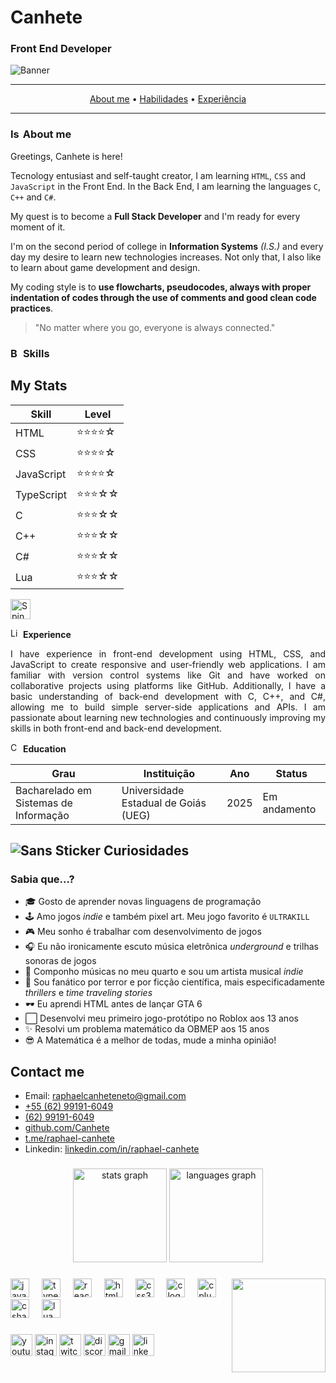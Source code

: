# Canhete
### Front End Developer

![Banner](https://tenor.com/pt-BR/view/fenderbender-tag-gif-27456199)

- - -

<p align="center">
  <a href="#about-me">About me</a> •
  <a href="#habilidades">Habilidades</a> •
  <a href="#experiencia">Experiência</a>
</p>

- - -

<h3 align="left">
  <img src="https://media.tenor.com/6X1qoDkMZGMAAAAi/the-binding-of-isaac-tboi.gif" alt="Isaac Sticker" width="16" title="This looks interesting!">
  About me
</h3>

Greetings, Canhete is here!

Tecnology entusiast and self-taught creator, I am learning `HTML`, `CSS` and `JavaScript` in the Front End. 
In the Back End, I am learning the languages `C`, `C++` and `C#`.

My quest is to become a **Full Stack Developer** and I'm ready for every moment of it.

I'm on the second period of college in **Information Systems** *(I.S.)* and every day my desire to learn new technologies increases. Not only that, I also like to learn about game development and design.

My coding style is to **use flowcharts, pseudocodes, always with proper indentation of codes through the use of comments and good clean code practices**.


> "No matter where you go, everyone is always connected."

<h3 align="left">
  <img src="https://media.tenor.com/ZZu2QC-efdUAAAAi/cute-cat-white.gif" alt="Bongo Cat Sticker" width="16" title="Woah! Skillful!">
  <b>Skills</b>
</h3>


## My Stats

| Skill | Level |
| --- | --- |
| HTML | ⭐⭐⭐⭐☆ |
| CSS | ⭐⭐⭐⭐☆ |
| JavaScript | ⭐⭐⭐⭐☆ |
| TypeScript | ⭐⭐⭐☆☆ |
| C | ⭐⭐⭐☆☆ |
| C++ | ⭐⭐⭐☆☆ |
| C# | ⭐⭐⭐☆☆ |
| Lua | ⭐⭐⭐☆☆ |


<img src="https://camo.githubusercontent.com/dec7788d9ff906ac7fa644a1a08203e09999155013c0f8e2fb596db97429a271/68747470733a2f2f6d656469612e74656e6f722e636f6d2f4366414f73455175354949414141416a2f33642d6361742e676966" alt="Spinning cat" width="32" title="I'm getting better every day!">

<p align="left">
  <img src="https://media.tenor.com/h35z1HCwt4EAAAAi/penguin-pixel-art.gif" alt="Linux Sticker" width="16" title="Linux supremacy!">
  <b>Experience</b>
</p>


<p align="justify">
    I have experience in front-end development using HTML, CSS, and JavaScript to create responsive and user-friendly web applications. I am familiar with version control systems like Git and have worked on collaborative projects using platforms like GitHub. Additionally, I have a basic understanding of back-end development with C, C++, and C#, allowing me to build simple server-side applications and APIs. I am passionate about learning new technologies and continuously improving my skills in both front-end and back-end development.
</p>

<p align="left">
  <img src="https://media.tenor.com/xX4PpM086w4AAAAi/star.gif" alt="Code Sticker" width="16" title="Sutdying hard!">
  <b>Education</b>
</p>

| Grau | Instituição | Ano | Status |
| --- | --- | --- | --- |
| Bacharelado em Sistemas de Informação | Universidade Estadual de Goiás (UEG) | 2025 | Em andamento |

## ![Sans Sticker](https://media.tenor.com/WhiAlABG7WMAAAAi/sans-undertale.gif "Você sabia?") Curiosidades

### Sabia que...?

*   🎓 Gosto de aprender novas linguagens de programação
*   🕹 Amo jogos *indie* e também pixel art. Meu jogo favorito é `ULTRAKILL`
*   🎮 Meu sonho é trabalhar com desenvolvimento de jogos
*   🎧 Eu não ironicamente escuto música eletrônica *underground* e trilhas sonoras de jogos
*   🎵 Componho músicas no meu quarto e sou um artista musical *indie*
*   🎃 Sou fanático por terror e por ficção científica, mais especificadamente *thrillers* e *time traveling stories*
*   🕶 Eu aprendi HTML antes de lançar GTA 6
*   ⬜ Desenvolvi meu primeiro jogo-protótipo no Roblox aos 13 anos
*   ✨ Resolvi um problema matemático da OBMEP aos 15 anos
*   😎 A Matemática é a melhor de todas, mude a minha opinião!

## Contact me

*   Email: [raphaelcanheteneto@gmail.com](mailto:raphaelcanheteneto@gmail.com "Me mande um email imediatamente!")
*   [+55 (62) 99191-6049](tel:+5562991916049 "Me liga, aqui meu número!")
*   [(62) 99191-6049](https://wa.me/5562991916049 "Qualquer coisa mande um zap!")
*   [github.com/Canhete](https://github.com/Canhete "Olha só que repositório lindo!")
*   [t.me/raphael-canhete](https://t.me/raphael-canhete "Eu também estou no Telegram!")
*   Linkedin: [linkedin.com/in/raphael-canhete](https://www.linkedin.com/in/raphael-canhete/ "Veja só as minhas postagens!")

###

<div align="center">
  <img src="https://github-readme-stats.vercel.app/api?username=maurodesouza&hide_title=false&hide_rank=false&show_icons=true&include_all_commits=true&count_private=true&disable_animations=false&theme=dracula&locale=en&hide_border=false" height="150" alt="stats graph"  />
  <img src="https://github-readme-stats.vercel.app/api/top-langs?username=maurodesouza&locale=en&hide_title=false&layout=compact&card_width=320&langs_count=5&theme=dracula&hide_border=false" height="150" alt="languages graph"  />
</div>

###

<img align="right" height="150" src="https://i.imgflip.com/65efzo.gif"  />

###

<div align="left">
  <img src="https://cdn.jsdelivr.net/gh/devicons/devicon/icons/javascript/javascript-original.svg" height="30" alt="javascript logo"  />
  <img width="12" />
  <img src="https://cdn.jsdelivr.net/gh/devicons/devicon/icons/typescript/typescript-original.svg" height="30" alt="typescript logo"  />
  <img width="12" />
  <img src="https://cdn.jsdelivr.net/gh/devicons/devicon/icons/react/react-original.svg" height="30" alt="react logo"  />
  <img width="12" />
  <img src="https://cdn.jsdelivr.net/gh/devicons/devicon/icons/html5/html5-original.svg" height="30" alt="html5 logo"  />
  <img width="12" />
  <img src="https://cdn.jsdelivr.net/gh/devicons/devicon/icons/css3/css3-original.svg" height="30" alt="css3 logo"  />
  <img width="12" />
  <img src="https://cdn.jsdelivr.net/gh/devicons/devicon/icons/c/c-original.svg" height="30" alt="c logo"  />
  <img width="12" />
  <img src="https://cdn.jsdelivr.net/gh/devicons/devicon/icons/cplusplus/cplusplus-original.svg" height="30" alt="c plus plus logo"  />
  <img width="12" />
  <img src="https://cdn.jsdelivr.net/gh/devicons/devicon/icons/csharp/csharp-original.svg" height="30" alt="csharp logo"  />
  <img width="12" />
  <img src="https://cdn.jsdelivr.net/gh/devicons/devicon/icons/lua/lua-original.svg" height="30" alt="lua logo"  />
</div>

###

<div align="left">
  <img src="https://img.shields.io/static/v1?message=Youtube&logo=youtube&label=&color=FF0000&logoColor=white&labelColor=&style=for-the-badge" height="35" alt="youtube logo"  />
  <img src="https://img.shields.io/static/v1?message=Instagram&logo=instagram&label=&color=E4405F&logoColor=white&labelColor=&style=for-the-badge" height="35" alt="instagram logo"  />
  <img src="https://img.shields.io/static/v1?message=Twitch&logo=twitch&label=&color=9146FF&logoColor=white&labelColor=&style=for-the-badge" height="35" alt="twitch logo"  />
  <img src="https://img.shields.io/static/v1?message=Discord&logo=discord&label=&color=7289DA&logoColor=white&labelColor=&style=for-the-badge" height="35" alt="discord logo"  />
  <img src="https://img.shields.io/static/v1?message=Gmail&logo=gmail&label=&color=D14836&logoColor=white&labelColor=&style=for-the-badge" height="35" alt="gmail logo"  />
  <img src="https://img.shields.io/static/v1?message=LinkedIn&logo=linkedin&label=&color=0077B5&logoColor=white&labelColor=&style=for-the-badge" height="35" alt="linkedin logo"  />
</div>

<!-- You really made it to the end! 
Congrats! You have found an Easter Egg! -->
